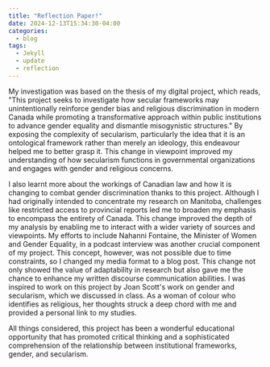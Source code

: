 ```yaml
---
title: "Reflection Paper!"
date: 2024-12-13T15:34:30-04:00
categories:
  - blog
tags:
  - Jekyll
  - update
  - reflection
---
```


My investigation was based on the thesis of my digital project, which reads, "This project seeks to investigate how secular frameworks may unintentionally reinforce gender bias and religious discrimination in modern Canada while promoting a transformative approach within public institutions to advance gender equality and dismantle misogynistic structures." By exposing the complexity of secularism, particularly the idea that it is an ontological framework rather than merely an ideology, this endeavour helped me to better grasp it. This change in viewpoint improved my understanding of how secularism functions in governmental organizations and engages with gender and religious concerns. 

I also learnt more about the workings of Canadian law and how it is changing to combat gender discrimination thanks to this project. Although I had originally intended to concentrate my research on Manitoba, challenges like restricted access to provincial reports led me to broaden my emphasis to encompass the entirety of Canada. This change improved the depth of my analysis by enabling me to interact with a wider variety of sources and viewpoints. My efforts to include Nahanni Fontaine, the Minister of Women and Gender Equality, in a podcast interview was another crucial component of my project. This concept, however, was not possible due to time constraints, so I changed my media format to a blog post. This change not only showed the value of adaptability in research but also gave me the chance to enhance my written discourse communication abilities. I was inspired to work on this project by Joan Scott's work on gender and secularism, which we discussed in class. As a woman of colour who identifies as religious, her thoughts struck a deep chord with me and provided a personal link to my studies. 

All things considered, this project has been a wonderful educational opportunity that has promoted critical thinking and a sophisticated comprehension of the relationship between institutional frameworks, gender, and secularism.



```



